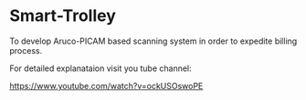 # Smart-Trolley
To develop Aruco-PICAM based scanning system in order to expedite billing process.

For detailed explanataion visit you tube channel:

https://www.youtube.com/watch?v=ockUSOswoPE

